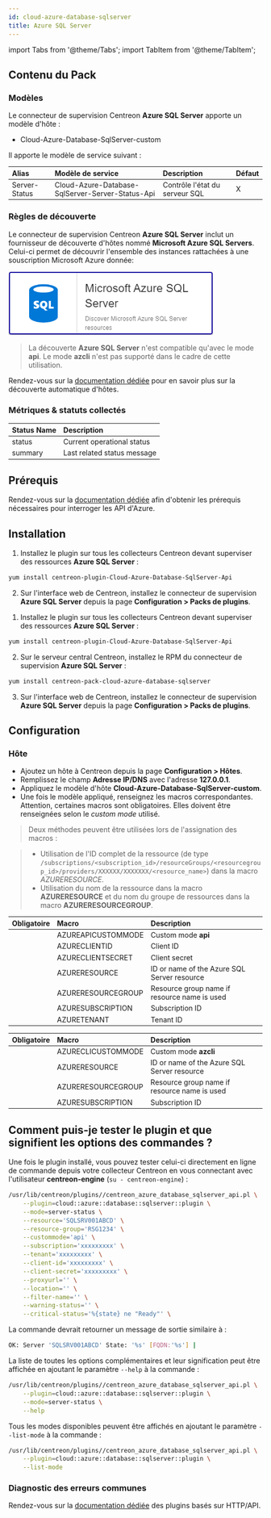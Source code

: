 ```yaml
---
id: cloud-azure-database-sqlserver
title: Azure SQL Server
---
```

import Tabs from '@theme/Tabs';
import TabItem from '@theme/TabItem';


## Contenu du Pack

### Modèles

Le connecteur de supervision Centreon **Azure SQL Server** apporte un modèle d'hôte :

* Cloud-Azure-Database-SqlServer-custom

Il apporte le modèle de service suivant :

| Alias         | Modèle de service                                | Description                    | Défaut |
|:--------------|:-------------------------------------------------|:-------------------------------|:-------|
| Server-Status | Cloud-Azure-Database-SqlServer-Server-Status-Api | Contrôle l'état du serveur SQL | X      |

### Règles de découverte

Le connecteur de supervision Centreon **Azure SQL Server** inclut un fournisseur de découverte
d'hôtes nommé **Microsoft Azure SQL Servers**. Celui-ci permet de découvrir l'ensemble des instances
rattachées à une souscription Microsoft Azure donnée:

![image](../../../assets/integrations/plugin-packs/procedures/cloud-azure-database-sqlserver-provider.png)

> La découverte **Azure SQL Server** n'est compatible qu'avec le mode **api**. Le mode **azcli** n'est pas supporté dans le cadre
> de cette utilisation.

Rendez-vous sur la [documentation dédiée](/onprem/monitoring/discovery/hosts-discovery)
pour en savoir plus sur la découverte automatique d'hôtes.

### Métriques & statuts collectés

<Tabs groupId="sync">
<TabItem value="Server-Status" label="Server-Status">

| Status Name | Description                 |
|:------------|:----------------------------|
| status      | Current operational status  |
| summary     | Last related status message |

</TabItem>
</Tabs>

## Prérequis

Rendez-vous sur la [documentation dédiée](../getting-started/how-to-guides/azure-credential-configuration.md) afin d'obtenir les prérequis nécessaires pour interroger les API d'Azure.

## Installation

<Tabs groupId="sync">
<TabItem value="Online License" label="Online License">

1. Installez le plugin sur tous les collecteurs Centreon devant superviser des ressources **Azure SQL Server** :

```bash
yum install centreon-plugin-Cloud-Azure-Database-SqlServer-Api
```

2. Sur l'interface web de Centreon, installez le connecteur de supervision **Azure SQL Server** depuis la page **Configuration > Packs de plugins**.

</TabItem>
<TabItem value="Offline License" label="Offline License">

1. Installez le plugin sur tous les collecteurs Centreon devant superviser des ressources **Azure SQL Server** :

```bash
yum install centreon-plugin-Cloud-Azure-Database-SqlServer-Api
```

2. Sur le serveur central Centreon, installez le RPM du connecteur de supervision **Azure SQL Server** :

```bash
yum install centreon-pack-cloud-azure-database-sqlserver
```

3. Sur l'interface web de Centreon, installez le connecteur de supervision **Azure SQL Server** depuis la page **Configuration > Packs de plugins**.

</TabItem>
</Tabs>

## Configuration

### Hôte

* Ajoutez un hôte à Centreon depuis la page **Configuration > Hôtes**.
* Remplissez le champ **Adresse IP/DNS** avec l'adresse **127.0.0.1**.
* Appliquez le modèle d'hôte **Cloud-Azure-Database-SqlServer-custom**.
* Une fois le modèle appliqué, renseignez les macros correspondantes. Attention, certaines macros sont obligatoires. Elles doivent être renseignées selon le *custom mode* utilisé.

> Deux méthodes peuvent être utilisées lors de l'assignation des macros :

>
> * Utilisation de l'ID complet de la ressource (de type `/subscriptions/<subscription_id>/resourceGroups/<resourcegroup_id>/providers/XXXXXX/XXXXXXX/<resource_name>`) dans la macro *AZURERESOURCE*.
> * Utilisation du nom de la ressource dans la macro **AZURERESOURCE** et du nom du groupe de ressources dans la macro **AZURERESOURCEGROUP**.

<Tabs groupId="sync">
<TabItem value="Azure Monitor API" label="Azure Monitor API">

| Obligatoire | Macro              | Description                                  |
|:------------|:-------------------|:---------------------------------------------|
|             | AZUREAPICUSTOMMODE | Custom mode **api**                          |
|             | AZURECLIENTID      | Client ID                                    |
|             | AZURECLIENTSECRET  | Client secret                                |
|             | AZURERESOURCE      | ID or name of the Azure SQL Server resource  |
|             | AZURERESOURCEGROUP | Resource group name if resource name is used |
|             | AZURESUBSCRIPTION  | Subscription ID                              |
|             | AZURETENANT        | Tenant ID                                    |

</TabItem>
<TabItem value="Azure AZ CLI" label="Azure AZ CLI">

| Obligatoire | Macro              | Description                                  |
|:------------|:-------------------|:---------------------------------------------|
|             | AZURECLICUSTOMMODE | Custom mode **azcli**                        |
|             | AZURERESOURCE      | ID or name of the Azure SQL Server resource  |
|             | AZURERESOURCEGROUP | Resource group name if resource name is used |
|             | AZURESUBSCRIPTION  | Subscription ID                              |

</TabItem>
</Tabs>

## Comment puis-je tester le plugin et que signifient les options des commandes ?

Une fois le plugin installé, vous pouvez tester celui-ci directement en ligne
de commande depuis votre collecteur Centreon en vous connectant avec
l'utilisateur **centreon-engine** (`su - centreon-engine`) :

```bash
/usr/lib/centreon/plugins//centreon_azure_database_sqlserver_api.pl \
    --plugin=cloud::azure::database::sqlserver::plugin \
    --mode=server-status \
    --resource='SQLSRV001ABCD' \
    --resource-group='RSG1234' \
    --custommode='api' \
    --subscription='xxxxxxxxx' \
    --tenant='xxxxxxxxx' \
    --client-id='xxxxxxxxx' \
    --client-secret='xxxxxxxxx' \
    --proxyurl='' \
    --location='' \
    --filter-name='' \
    --warning-status='' \
    --critical-status='%{state} ne "Ready"' \
```

La commande devrait retourner un message de sortie similaire à :

```bash
OK: Server 'SQLSRV001ABCD' State: '%s' [FQDN:'%s'] | 
```

La liste de toutes les options complémentaires et leur signification peut être
affichée en ajoutant le paramètre `--help` à la commande :

```bash
/usr/lib/centreon/plugins//centreon_azure_database_sqlserver_api.pl \
    --plugin=cloud::azure::database::sqlserver::plugin \
    --mode=server-status \
    --help
```

Tous les modes disponibles peuvent être affichés en ajoutant le paramètre
`--list-mode` à la commande :

```bash
/usr/lib/centreon/plugins//centreon_azure_database_sqlserver_api.pl \
    --plugin=cloud::azure::database::sqlserver::plugin \
    --list-mode
```

### Diagnostic des erreurs communes

Rendez-vous sur la [documentation dédiée](../getting-started/how-to-guides/troubleshooting-plugins.md#http-and-api-checks)
des plugins basés sur HTTP/API.